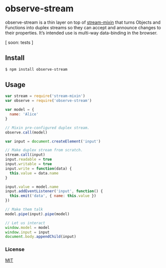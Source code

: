# observe-stream
observe-stream is a thin layer on top of [stream-mixin](https://github.com/michaelrhodes/stream-mixin) that turns Objects and Functions into duplex streams so they can accept and announce changes to their properties. It’s intended use is multi-way data-binding in the browser.

\[ soon: tests \]

## Install

``` sh
$ npm install observe-stream
```

## Usage
``` js
var stream = require('stream-mixin')
var observe = require('observe-stream')

var model = {
  name: 'Alice'
}

// Mixin pre-configured duplex stream.
observe.call(model)

var input = document.createElement('input')

// Make duplex stream from scratch.
stream.call(input)
input.readable = true
input.writable = true
input.write = function(data) {
  this.value = data.name
}

input.value = model.name
input.addEventListener('input', function() {
  this.emit('data', { name: this.value })
})

// Make them talk
model.pipe(input).pipe(model)

// Let us interact
window.model = model
window.input = input
document.body.appendChild(input)
```

### License
[MIT](http://opensource.org/licenses/MIT)
